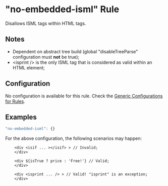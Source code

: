 # "no-embedded-isml" Rule

Disallows ISML tags within HTML tags.

## Notes

- Dependent on abstract tree build (global "disableTreeParse" configuration must **not** be true);
- &lt;isprint /> is the only ISML tag that is considered as valid within an HTML element;

## Configuration

No configuration is available for this rule. Check the [Generic Configurations for Rules][generic-config].

## Examples

```js
"no-embedded-isml": {}
```

For the above configuration, the following scenarios may happen:

```
    <div <isif ... ></isif> > // Invalid;
    </div>
```

```
    <div ${isTrue ? price : 'Free!'} // Valid;
    </div>
```

```
    <div <isprint ... /> > // Valid! "isprint" is an exception;
    </div>
```

[generic-config]: <../generic-rule-config.md>
